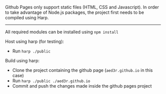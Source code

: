 Github Pages only support static files (HTML, CSS and Javascript). In order to take advantage of Node.js packages, the project first needs to be compiled using Harp.  

---

All required modules can be installed using `npm install`

Host using harp (for testing):
 - Run `harp ./public`

Build using harp:
 - Clone the project containing the github page (`aed3r.github.io` in this case)
 - Run `harp ./public ./aed3r.github.io`
 - Commit and push the changes made inside the github pages project